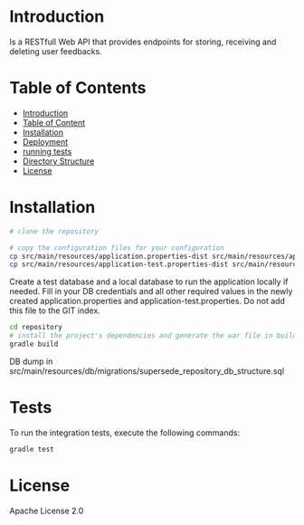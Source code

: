 # Introduction

Is a RESTfull Web API that provides endpoints for storing, receiving and deleting user feedbacks.

# Table of Contents

- [Introduction](#introduction)
- [Table of Content](#table-of-content)
- [Installation](#installation)
- [Deployment](#deployment)
- [running tests](#tests)
- [Directory Structure](#directory-structure)
- [License](#license)

# Installation

```bash
# clone the repository

# copy the configuration files for your configuration
cp src/main/resources/application.properties-dist src/main/resources/application.properties
cp src/main/resources/application-test.properties-dist src/main/resources/application-test.properties
```

Create a test database and a local database to run the application locally if needed. Fill in your DB credentials and all other required values in the newly created application.properties and application-test.properties. Do not add this file to the GIT index.

```bash
cd repository
# install the project's dependencies and generate the war file in build/libs/
gradle build
```

DB dump in src/main/resources/db/migrations/supersede_repository_db_structure.sql

# Tests

To run the integration tests, execute the following commands:

```bash
gradle test
```

# License

Apache License 2.0
